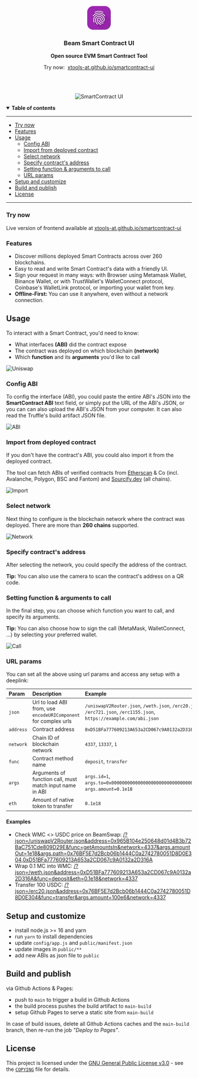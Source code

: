 <div align="center">
	<img
		src="public/icons/192.png"
		height="64"
	/>
  <br />
  <p>
    <h3>
      <b>
        Beam Smart Contract UI
      </b>
    </h3>
  </p>
  <p>
    <b>
      Open source EVM Smart Contract Tool
    </b>
  </p>

  <p>
		<span>Try now:&nbsp;</span>
		<a href="https://xtools-at.github.io/smartcontract-ui" target="_blank">
			xtools-at.github.io/smartcontract-ui
		</a>
  </p>
  <br />
  <br />
  <p>

![SmartContract UI](./docs/img.png)

  </p>
</div>

<details open>
  <summary><b>Table of contents</b></summary>

---

- [Try now](#try-now)
- [Features](#features)
- [Usage](#usage)
  - [Config ABI](#config-abi)
  - [Import from deployed contract](#import-from-deployed-contract)
  - [Select network](#select-network)
  - [Specify contract's address](#specify-contracts-address)
  - [Setting function & arguments to call](#setting-function--arguments-to-call)
  - [URL params](#url-params)
- [Setup and customize](#setup-and-customize)
- [Build and publish](#build-and-publish)
- [License](#license)

---

</details>

### **Try now**

Live version of frontend available at [xtools-at.github.io/smartcontract-ui](https://xtools-at.github.io/smartcontract-ui)

### **Features**

- Discover millions deployed Smart Contracts across over 260 blockchains.
- Easy to read and write Smart Contract's data with a friendly UI.
- Sign your request in many ways: with Browser using Metamask Wallet, Binance Wallet, or with TrustWallet's WalletConnect protocol, Coinbase's WalletLink protocol, or importing your wallet from key.
- <b>Offline-First: </b> You can use it anywhere, even without a network connection.

## **Usage**

To interact with a Smart Contract, you'd need to know:

- What interfaces <b>(ABI)</b> did the contract expose
- The contract was deployed on which blockchain <b>(network)</b>
- Which <b>function</b> and its <b>arguments</b> you'd like to call

![Uniswap](./docs/uniswap.png)

### **Config ABI**

To config the interface (ABI), you could paste the entire ABI's JSON into the <b>SmartContract ABI</b> text field, or simply put the URL of the ABI's JSON, or you can can also upload the ABI's JSON from your computer. It can also read the Truffle's build artifact JSON file.

![ABI](./docs/abi.png)

### **Import from deployed contract**

If you don't have the contract's ABI, you could also import it from the deployed contract.

The tool can fetch ABIs of verified contracts from [Etherscan](https://etherscan.io) & Co (incl. Avalanche, Polygon, BSC and Fantom) and [Sourcify.dev](https://sourcify.dev) (all chains).

![Import](./docs/import.png)

### **Select network**

Next thing to configure is the blockchain network where the contract was deployed. There are more than <b>260 chains</b> supported.

![Network](./docs/network.png)

### **Specify contract's address**

After selecting the network, you could specify the address of the contract.

<b>Tip:</b> You can also use the camera to scan the contract's address on a QR code.

### **Setting function & arguments to call**

In the final step, you can choose which function you want to call, and specify its arguments.

<b>Tip:</b> You can also choose how to sign the call (MetaMask, WalletConnect, ...) by selecting your preferred wallet.

![Call](./docs/call.png)

### **URL params**

You can set all the above using url params and access any setup with a deeplink:

| Param     | Description                                                     | Example                                                                                                               |
| :-------- | :-------------------------------------------------------------- | :-------------------------------------------------------------------------------------------------------------------- |
| `json`    | Url to load ABI from, use `encodeURIComponent` for complex urls | `/uniswapV2Router.json`, `/weth.json`, `/erc20.json`, `/erc721.json`, `/erc1155.json`, `https://example.com/abi.json` |
| `address` | Contract address                                                | `0xD51BFa777609213A653a2CD067c9A0132a2D316A`                                                                          |
| `network` | Chain ID of blockchain network                                  | `4337`, `13337`, `1`                                                                                                  |
| `func`    | Contract method name                                            | `deposit`, `transfer`                                                                                                 |
| `args`    | Arguments of function call, must match input name in ABI        | `args.id=1`, `args.to=0x0000000000000000000000000000000000000B0b`, `args.amount=0.1e18`                               |
| `eth`     | Amount of native token to transfer                              | `0.1e18`                                                                                                              |

#### Examples

- Check WMC <> USDC price on BeamSwap: [/?json=/uniswapV2Router.json&address=0x965B104e250648d01d4B3b72BaC751Cde809D29E&func=getAmountsIn&network=4337&args.amountOut=1e18&args.path=0x76BF5E7d2Bcb06b1444C0a2742780051D8D0E304,0xD51BFa777609213A653a2CD067c9A0132a2D316A](https://xtools-at.github.io/smartcontract-ui/?json=/uniswapV2Router.json&address=0x965B104e250648d01d4B3b72BaC751Cde809D29E&func=getAmountsIn&network=4337&args.amountOut=1e18&args.path=0x76BF5E7d2Bcb06b1444C0a2742780051D8D0E304,0xD51BFa777609213A653a2CD067c9A0132a2D316A)
- Wrap 0.1 MC into WMC: [/?json=/weth.json&address=0xD51BFa777609213A653a2CD067c9A0132a2D316A&func=deposit&eth=0.1e18&network=4337](https://xtools-at.github.io/smartcontract-ui/?json=/weth.json&address=0xD51BFa777609213A653a2CD067c9A0132a2D316A&func=deposit&eth=0.1e18&network=4337)
- Transfer 100 USDC: [/?json=/erc20.json&address=0x76BF5E7d2Bcb06b1444C0a2742780051D8D0E304&func=transfer&args.amount=100e6&network=4337](https://xtools-at.github.io/?json=/erc20.json&address=0x76BF5E7d2Bcb06b1444C0a2742780051D8D0E304&func=transfer&args.amount=100e6&network=4337)

## Setup and customize

- install node.js >= 16 and yarn
- run `yarn` to install dependencies
- update `config/app.js` and `public/manifest.json`
- update images in `public/**`
- add new ABIs as json file to `public`

## Build and publish

via Github Actions & Pages:

- push to `main` to trigger a build in Github Actions
- the build process pushes the build artifact to `main-build`
- setup Github Pages to serve a static site from `main-build`

In case of build issues, delete all Github Actions caches and the `main-build` branch, then re-run the job _"Deploy to Pages"_.

## **License**

This project is licensed under the [GNU General Public License v3.0](https://opensource.org/licenses/gpl-3.0.html) - see the [`COPYING`](COPYING) file for details.
